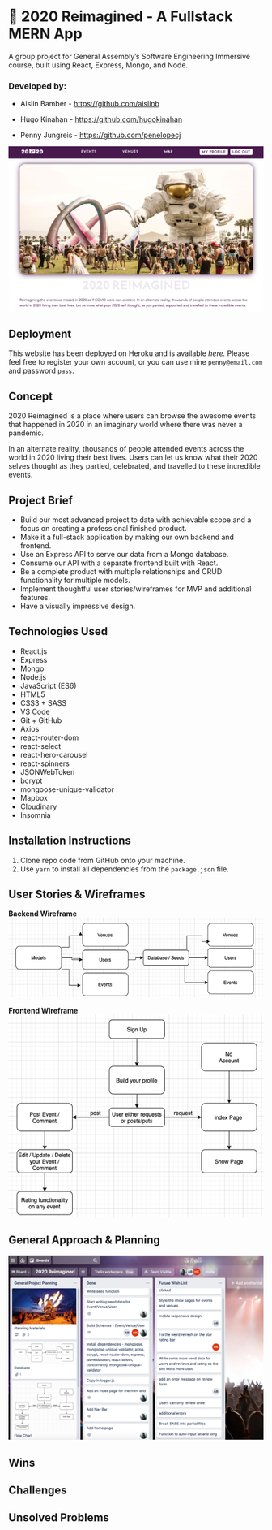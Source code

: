 # 🎉 2020 Reimagined - A Fullstack MERN App

A group project for General Assembly’s Software Engineering Immersive course, built using React, Express, Mongo, and Node.

### Developed by:
* Aislin Bamber - https://github.com/aislinb

* Hugo Kinahan -  https://github.com/hugokinahan

* Penny Jungreis - https://github.com/penelopecj

![homepage](./client/src/images/homepage.png)

<Make the above into a video of the animations>

## Deployment
This website has been deployed on Heroku and is available _here._ Please feel free to register your own account, or you can use mine `penny@email.com` and password `pass`.

## Concept
2020 Reimagined is a place where users can browse the awesome events that happened in 2020 in an imaginary world where there was never a pandemic.

In an alternate reality, thousands of people attended events across the world in 2020 living their best lives. Users can let us know what their 2020 selves thought as they partied, celebrated, and travelled to these incredible events.

## Project Brief
* Build our most advanced project to date with achievable scope and a focus on creating a professional finished product.
* Make it a full-stack application by making our own backend and frontend.
* Use an Express API to serve our data from a Mongo database.
* Consume our API with a separate frontend built with React.
* Be a complete product with multiple relationships and CRUD functionality for multiple models.
* Implement thoughtful user stories/wireframes for MVP and additional features.
* Have a visually impressive design.

## Technologies Used
* React.js
* Express
* Mongo
* Node.js
* JavaScript (ES6)
* HTML5
* CSS3 + SASS
* VS Code
* Git + GitHub
* Axios
* react-router-dom
* react-select
* react-hero-carousel
* react-spinners
* JSONWebToken
* bcrypt
* mongoose-unique-validator
* Mapbox
* Cloudinary
* Insomnia

## Installation Instructions
1. Clone repo code from GitHub onto your machine.
2. Use `yarn` to install all dependencies from the `package.json` file.

## User Stories & Wireframes
**Backend Wireframe**
![backend wireframe](./client/src/images/backend-wireframe.png)

**Frontend Wireframe**
![frontend wireframe](./client/src/images/frontend-wireframe.png)

## General Approach & Planning
![trello board](./client/src/images/trello.png)
## Wins

## Challenges

## Unsolved Problems